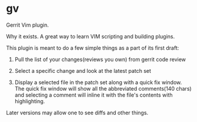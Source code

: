 gv
==

Gerrit Vim plugin.

Why it exists. A great way to learn VIM scripting and building plugins.

This plugin is meant to do a few simple things as a part of its first draft:

1) Pull the list of your changes(reviews you own) from gerrit code review

2) Select a specific change and look at the latest patch set

3) Display a selected file in the patch set along with a quick fix window.
The quick fix window will show all the abbreviated comments(140 chars) and selecting a comment
will inline it with the file's contents with highlighting.

Later versions may allow one to see diffs and other things.
